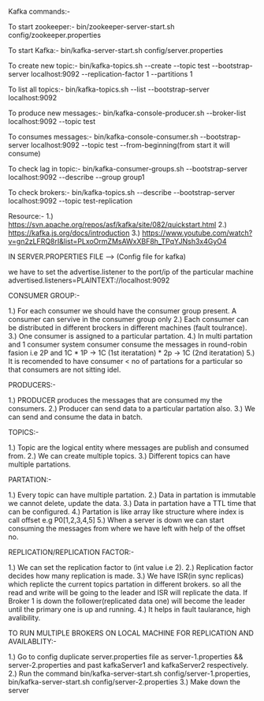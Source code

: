 Kafka commands:-


To start zookeeper:-
bin/zookeeper-server-start.sh config/zookeeper.properties


To start Kafka:- 
bin/kafka-server-start.sh config/server.properties


To create new topic:-
bin/kafka-topics.sh --create --topic test --bootstrap-server localhost:9092 --replication-factor 1 --partitions 1


To list all topics:-
bin/kafka-topics.sh --list --bootstrap-server localhost:9092


To produce new messages:-
bin/kafka-console-producer.sh --broker-list localhost:9092 --topic test


To consumes messages:-
bin/kafka-console-consumer.sh --bootstrap-server localhost:9092 --topic test --from-beginning(from start it will consume)


To check lag in topic:-
bin/kafka-consumer-groups.sh --bootstrap-server localhost:9092 --describe --group group1

To check brokers:-
bin/kafka-topics.sh --describe --bootstrap-server localhost:9092 --topic test-replication


Resource:-
1.) https://svn.apache.org/repos/asf/kafka/site/082/quickstart.html
2.) https://kafka.js.org/docs/introduction
3.) https://www.youtube.com/watch?v=gn2zLFRQ8rI&list=PLxoOrmZMsAWxXBF8h_TPqYJNsh3x4GyO4



IN SERVER.PROPERTIES FILE --> (Config file for kafka)

we have to set the advertise.listener to the port/ip of the particular machine
advertised.listeners=PLAINTEXT://localhost:9092


CONSUMER GROUP:-

1.) For each consumer we should have the consumer group present. A consumer can servive in the consumer group only
2.) Each consumer can be distributed in different brockers in different machines (fault toulrance).
3.) One consumer is assigned to a particular partation.
4.) In multi partation and 1 consumer system consumer consume the messages in round-robin fasion
    i.e 2P and 1C 
    * 1P -> 1C (1st iteratation)
    * 2p -> 1C (2nd iteratation)
5.) It is recomended to have consumer < no of partations for a particular so that consumers are not sitting idel.    


PRODUCERS:-

1.) PRODUCER produces the messages that are consumed my the consumers.
2.) Producer can send data to a particular partation also.
3.) We can send and consume the data in batch.


TOPICS:-

1.) Topic are the logical entity where messages are publish and consumed from.
2.) We can create multiple topics.
3.) Different topics can have multiple partations.


PARTATION:-

1.) Every topic can have multiple partation.
2.) Data in partation is immutable we cannot delete, update the data.
3.) Data in partation have a TTL time that can be configured.
4.) Partation is like array like structure where index is call offset e.g P0[1,2,3,4,5]
5.) When a server is down we can start consuming the messages from where we have left with help of the offset no.

REPLICATION/REPLICATION FACTOR:-

1.) We can set the replication factor to (int value i.e 2).
2.) Replication factor decides how many replication is made.
3.) We have ISR(in sync replicas) which replicte the current topics partation in different brokers.
    so all the read and write will be going to the leader and ISR will replicate the data. If Broker 1 is down the follower(replicated data one) will become the leader until the primary one is up and running.
4.) It helps in fault taularance, high avalibility.    



TO RUN MULTIPLE BROKERS ON LOCAL MACHINE FOR REPLICATION AND AVAILABLITY:-

1.) Go to config duplicate server.properties file as server-1.properties && server-2.properties and past kafkaServer1 and kafkaServer2 respectively.
2.) Run the command bin/kafka-server-start.sh config/server-1.properties, bin/kafka-server-start.sh config/server-2.properties
3.) Make down the server 